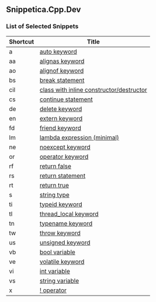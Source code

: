 ## Snippetica.Cpp.Dev

### List of Selected Snippets

Shortcut | Title
-------- | -----
a|[auto keyword](AutoKeyword.snippet)
aa|[alignas keyword](AlignAsKeyword.snippet)
ao|[alignof keyword](AlignOfKeyword.snippet)
bs|[break statement](BreakStatement.snippet)
cil|[class with inline constructor/destructor](ClassWithInlineConstructorDestructor.snippet)
cs|[continue statement](ContinueStatement.snippet)
de|[delete keyword](DeleteKeyword.snippet)
en|[extern keyword](ExternKeyword.snippet)
fd|[friend keyword](FriendKeyword.snippet)
lm|[lambda expression \(minimal\)](LambdaExpressionMinimal.snippet)
ne|[noexcept keyword](NoExceptKeyword.snippet)
or|[operator keyword](OperatorKeyword.snippet)
rf|[return false](ReturnFalse.snippet)
rs|[return statement](ReturnStatement.snippet)
rt|[return true](ReturnTrue.snippet)
s|[string type](StringType.snippet)
ti|[typeid keyword](TypeIdKeyword.snippet)
tl|[thread\_local keyword](ThreadLocalKeyword.snippet)
tn|[typename keyword](TypeNameKeyword.snippet)
tw|[throw keyword](ThrowKeyword.snippet)
us|[unsigned keyword](UnsignedKeyword.snippet)
vb|[bool variable](BoolVariable.snippet)
ve|[volatile keyword](VolatileKeyword.snippet)
vi|[int variable](IntVariable.snippet)
vs|[string variable](StringVariable.snippet)
x|[\! operator](LogicalNotOperator.snippet)
